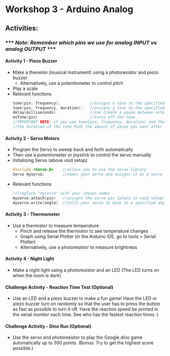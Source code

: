 # Workshop 3 - Arduino Analog

## Activities:
### *** *Note: Remember which pins we use for analog INPUT vs analog OUTPUT* ***

#### Activity 1 - Piezo Buzzer
* Make a theremin (musical instrument) using a photoresistor and piezo buzzer
  - Alternatively, use a potentiometer to control pitch
* Play a scale 
* Relevant functions
  ```c++
  tone(pin, frequency);             //assigns a tone to the specified pin
  tone(pin, frequency, duration);   //assigns a tone to the specified pin for specified duration
  delay(milliseconds)               //can create a pause between notes
  noTone(pin)                       //turns off the tone
  //IMPORTANT NOTE: if you use tone(pin, frequency, duration) and then delay(ms), the delay must be equal to
  //the duration of the tone PLUS the amount of pause you want after it
  ```


#### Activity 2 - Servo Motors
* Program the Servo to sweep back and forth automatically
* Then use a potentiometer or joystick to control the servo manually
* Initializing Servo (above void setup)
  ```c++
  #include <Servo.h>    //allows you to use the servo library
  Servo myservo;        //names your servo and assigns it as a servo
  ```
* Relevant functions
  ```c++
  //(replace "myservo" with your chosen name)
  myservo.attach(pin)   //assigns the servo pin (place in void setup)
  myservo.write(angle)  //tells your servo to move to a specified angle 
  ```


#### Activity 3 - Thermometer
* Use a thermistor to measure temperature
  - Pinch and release the thermistor to see temperature changes
  - Graph using Serial Plotter (in the Arduino IDE, go to tools > Serial Plotter)
  - Alternatively, use a photoresistor to measure brightness


#### Activity 4 - Night Light
* Make a night light using a photoresistor and an LED (The LED turns on when the room is dark) 


#### Challenge Activity - Reaction Time Test (Optional)
* Use an LED and a piezo buzzer to make a fun game! Have the LED or piezo buzzer turn on randomly so that the user has to press the button as fast as possible to turn it off. Have the reaction speed be printed in the serial monitor each time. See who has the fastest reaction times :)


#### Challenge Activity - Dino Run (Optional)
* Use the servo and photoresistor to play the Google dino game automatically up to 300 points. (Bonus: Try to get the highest score possible.)


<!--
hide solutions

## Solutions:
* [Activity 1 - Piezo Buzzer](https://bmesbuildteamucla.github.io/workshops/workshop-3--arduino-analog/activity-1--piezo-buzzer)
* [Activity 2 - Servo motors + Joystick](https://bmesbuildteamucla.github.io/workshops/workshop-3--arduino-analog/activity-2--servo-motor)
* [Activity 3 - Light Level Sensor](https://bmesbuildteamucla.github.io/workshops/workshop-3--arduino-analog/activity-3--light-level-sensor)
* [Activity 4 -  Night Light](https://bmesbuildteamucla.github.io/workshops/workshop-3--arduino-analog/activity-4--night-light)
* [Challenge Activity - Reaction Time Test](https://bmesbuildteamucla.github.io/workshops/workshop-3--arduino-analog/challenge-activity-2--reaction-time-test)
* [Challenge Activity - Dino Run](https://bmesbuildteamucla.github.io/workshops/workshop-3--arduino-analog/challenge-activity-1--dino-run)
-->
